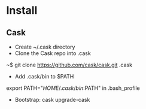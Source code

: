 # Install

## Cask

- Create ~/.cask directory
- Clone the Cask repo into .cask

~$ git clone  https://github.com/cask/cask.git .cask

- Add .cask/bin to $PATH

export PATH="$HOME/.cask/bin:$PATH" in .bash_profile

- Bootstrap: cask upgrade-cask

